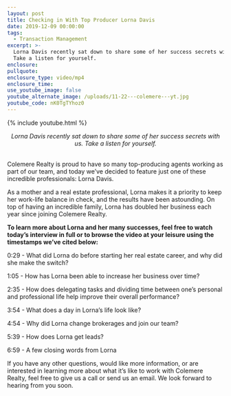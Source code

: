 ```yaml
---
layout: post
title: Checking in With Top Producer Lorna Davis
date: 2019-12-09 00:00:00
tags:
  - Transaction Management
excerpt: >-
  Lorna Davis recently sat down to share some of her success secrets with us.
  Take a listen for yourself.
enclosure:
pullquote:
enclosure_type: video/mp4
enclosure_time:
use_youtube_image: false
youtube_alternate_image: /uploads/11-22---colemere---yt.jpg
youtube_code: nK0TgTYhoz0
---
```


{% include youtube.html %}

<center><em>Lorna Davis recently sat down to share some of her success secrets with us. Take a listen for yourself.</em></center>

<br>Colemere Realty is proud to have so many top-producing agents working as part of our team, and today we’ve decided to feature just one of these incredible professionals: Lorna Davis.

As a mother and a real estate professional, Lorna makes it a priority to keep her work-life balance in check, and the results have been astounding. On top of having an incredible family, Lorna has doubled her business each year since joining Colemere Realty.

**To learn more about Lorna and her many successes, feel free to watch today’s interview in full or to browse the video at your leisure using the timestamps we’ve cited below:**

0:29 - What did Lorna do before starting her real estate career, and why did she make the switch?

1:05 - How has Lorna been able to increase her business over time?

2:35 - How does delegating tasks and dividing time between one’s personal and professional life help improve their overall performance?

3:54 - What does a day in Lorna’s life look like?

4:54 - Why did Lorna change brokerages and join our team?

5:39 - How does Lorna get leads?

6:59 - A few closing words from Lorna

If you have any other questions, would like more information, or are interested in learning more about what it’s like to work with Colemere Realty, feel free to give us a call or send us an email. We look forward to hearing from you soon.